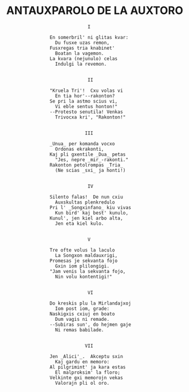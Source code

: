 # ANTAUXPAROLO DE LA AUXTORO

                                  I

                    En somerbril' ni glitas kvar:
                      Du fusxe uzas remon,
                    Fusxregas tria knabinet'
                      Boatan la vagemon.
                    La kvara (nejunulo) celas
                      Indulgi la revemon.


                                  II

                    "Kruela Tri'!  Cxu volas vi
                      En tia hor'--rakonton?
                    Se pri la astmo scius vi,
                      Vi eble sentus honton!"
                    --Protesto senutila! Venkas
                      Trivocxa kri', "Rakonton!"


                                 III

                    _Unua_ per komanda vocxo
                      Ordonas ekrakonti,
                    Kaj pli gxentile _Dua_ petas
                      "Jes, nepre _mir_-rakonti."
                    Rakonton petolrompas _Tria_
                      (Ne scias _sxi_ ja honti!)


                                  IV

                    Silento falas!  De nun cxiu
                      Auxskultas plenkredulo
                    Pri l' _Songxinfano_ kiu vivas
                      Kun bird' kaj best' kunulo,
                    Kunul', jen kiel arbo alta,
                      Jen eta kiel kulo.


                                  V

                    Tre ofte volus la laculo
                      La Songxon maldauxrigi,
                    Promesas je sekvanta fojo
                      Gxin iom plilongigi.
                    "Jam venis la sekvanta fojo,
                      Nin volu kontentigi!"


                                  VI

                    Do kreskis plu la Mirlandajxoj
                      Iom post iom, grade:
                    Naskigxis cxiuj en boato
                      Dum vagis ni remade.
                    --Subiras sun', do hejmen gaje
                      Ni remas babilade.


                                 VII

                    Jen _Alici'_.  Akceptu sxin
                      Kaj gardu en memoro:
                    Al pilgrimint' ja kara estas
                      El malproksim' la floro;
                    Velkinte gxi memorojn vekas
                      Valorajn pli ol oro.

